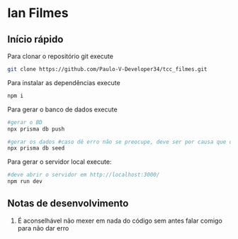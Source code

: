 # Ian Filmes

## Início rápido

Para clonar o repositório git execute

```bash
git clone https://github.com/Paulo-V-Developer34/tcc_filmes.git
```

Para instalar as dependências execute

```bash
npm i
```

Para gerar o banco de dados execute

```bash
#gerar o BD
npx prisma db push

#gerar os dados #caso dê erro não se preocupe, deve ser por causa que o npx prisma db push já deve ter criado
npx prisma db seed
```

Para gerar o servidor local execute:

```bash
#deve abrir o servidor em http://localhost:3000/
npm run dev
```

## Notas de desenvolvimento

1. É aconselhável não mexer em nada do código sem antes falar comigo para não dar erro
